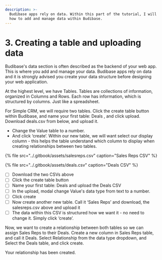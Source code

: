 ```yaml
---
description: >-
  Budibase apps rely on data. Within this part of the tutorial, I will show you
  how to add and manage data within Budibase.
---
```


# 3. Creating a table and uploading data

Budibase's data section is often described as the backend of your web app. This is where you add and manage your data. Budibase apps rely on data and it is strongly advised you create your data structure before designing your web application. 

At the highest level, we have Tables. Tables are collections of information, organized in Columns and Rows. Each row has information, which is structured by columns. Just like a spreadsheet.

For Simple CRM, we will require two tables. Click the create table button within Budibase, and name your first table: Deals , and click upload. Download deals.csv from below, and upload it.

* Change the Value table to a number.
* And click ‘create’. Within our new table, we will want select our display column - this helps the table understand which column to display when creating relationships between two tables.



{% file src="../.gitbook/assets/salesreps.csv" caption="Sales Reps CSV" %}

{% file src="../.gitbook/assets/deals.csv" caption="Deals CSV" %}

* [ ] Download the two CSVs above
* [ ] Click the create table button
* [ ] Name your first table: Deals and upload the Deals CSV
* [ ] In the upload, modal change  Value's data type from text to a number.
* [ ] Click create
* [ ] Now create another new table. Call it ‘Sales Reps’ and download, the salesreps.csv above and upload it
* [ ] The data within this CSV is structured how we want it - no need to change it. Simply click ‘create’.

Now, we want to create a relationship between both tables so we can assign Sales Reps to their Deals. Create a new column in Sales Reps table, and call it Deals. Select Relationship from the data type dropdown, and Select the Deals table, and click create.

Your relationship has been created.   


